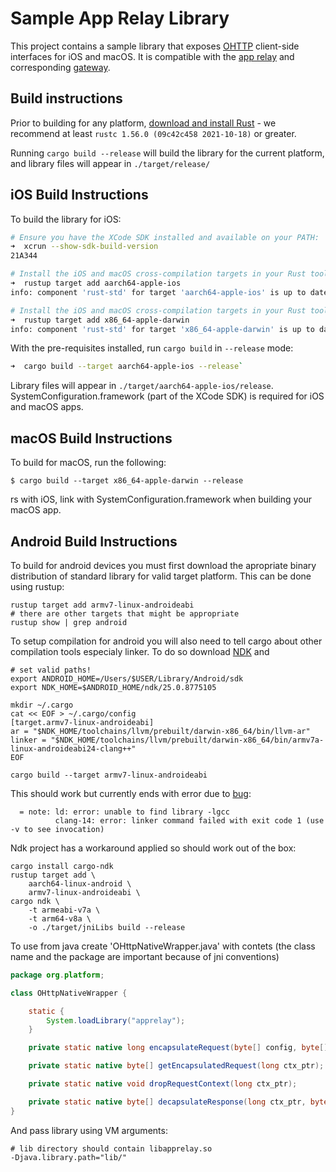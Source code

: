 # Sample App Relay Library

This project contains a sample library that exposes [OHTTP](https://datatracker.ietf.org/doc/html/draft-ietf-ohai-ohttp-02) client-side interfaces for iOS and macOS. It is compatible with the [app relay](XXX) and corresponding [gateway](XXX).

## Build instructions

Prior to building for any platform, [download and install Rust](https://rustup.rs) - we recommend at least `rustc 1.56.0 (09c42c458 2021-10-18)` or greater.

Running `cargo build --release` will build the library for the current platform, and library files will appear in `./target/release/`

## iOS Build Instructions

To build the library for iOS:

```sh
# Ensure you have the XCode SDK installed and available on your PATH:
➜  xcrun --show-sdk-build-version
21A344

# Install the iOS and macOS cross-compilation targets in your Rust toolchain
➜  rustup target add aarch64-apple-ios
info: component 'rust-std' for target 'aarch64-apple-ios' is up to date

# Install the iOS and macOS cross-compilation targets in your Rust toolchain
➜  rustup target add x86_64-apple-darwin
info: component 'rust-std' for target 'x86_64-apple-darwin' is up to date
```

With the pre-requisites installed, run `cargo build` in `--release` mode:

```sh
➜  cargo build --target aarch64-apple-ios --release`
```

Library files will appear in `./target/aarch64-apple-ios/release`. SystemConfiguration.framework (part of the XCode SDK) is required for iOS and macOS apps.

## macOS Build Instructions

To build for macOS, run the following:

```
$ cargo build --target x86_64-apple-darwin --release
```

rs with iOS, link with SystemConfiguration.framework when building your macOS app.


## Android Build Instructions

To build for android devices you must first download the apropriate binary
distribution of standard library for valid target platform. This can be done using rustup:

```
rustup target add armv7-linux-androideabi
# there are other targets that might be appropriate
rustup show | grep android
```

To setup compilation for android you will also need to tell cargo 
about other compilation tools especialy linker. To do so download [NDK](https://developer.android.com/ndk)
and 

```
# set valid paths!
export ANDROID_HOME=/Users/$USER/Library/Android/sdk
export NDK_HOME=$ANDROID_HOME/ndk/25.0.8775105

mkdir ~/.cargo
cat << EOF > ~/.cargo/config
[target.armv7-linux-androideabi]
ar = "$NDK_HOME/toolchains/llvm/prebuilt/darwin-x86_64/bin/llvm-ar"
linker = "$NDK_HOME/toolchains/llvm/prebuilt/darwin-x86_64/bin/armv7a-linux-androideabi24-clang++"
EOF

cargo build --target armv7-linux-androideabi
```

This should work but currently ends with error due to [bug](https://github.com/rust-lang/rust/pull/85806):

```
  = note: ld: error: unable to find library -lgcc
          clang-14: error: linker command failed with exit code 1 (use -v to see invocation)
```

Ndk project has a workaround applied so should work out of the box:

```
cargo install cargo-ndk
rustup target add \
    aarch64-linux-android \
    armv7-linux-androideabi \
cargo ndk \
    -t armeabi-v7a \
    -t arm64-v8a \
    -o ./target/jniLibs build --release
```

To use from java create 'OHttpNativeWrapper.java' with contets (the class name and the package are important because of jni conventions)

```java
package org.platform;

class OHttpNativeWrapper {

    static {
        System.loadLibrary("apprelay");
    }

    private static native long encapsulateRequest(byte[] config, byte[] msg);

    private static native byte[] getEncapsulatedRequest(long ctx_ptr);

    private static native void dropRequestContext(long ctx_ptr);

    private static native byte[] decapsulateResponse(long ctx_ptr, byte[] encapsulated_response);
}
```

And pass library using VM arguments:

```
# lib directory should contain libapprelay.so 
-Djava.library.path="lib/"
```


